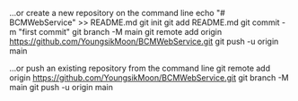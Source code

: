 …or create a new repository on the command line
echo "# BCMWebService" >> README.md
git init
git add README.md
git commit -m "first commit"
git branch -M main
git remote add origin https://github.com/YoungsikMoon/BCMWebService.git
git push -u origin main


…or push an existing repository from the command line
git remote add origin https://github.com/YoungsikMoon/BCMWebService.git
git branch -M main
git push -u origin main